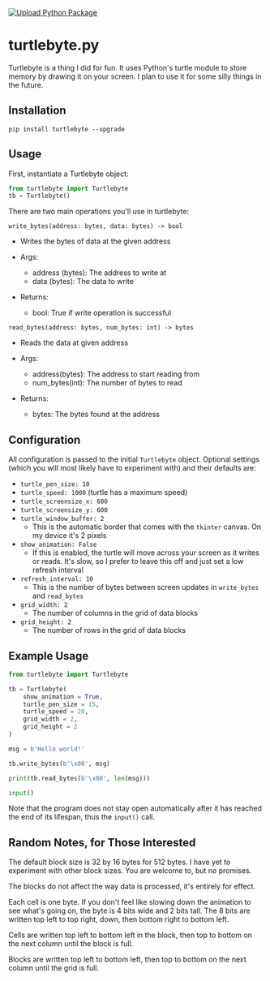 [![Upload Python Package](https://github.com/isaac1000000/turtlebyte/actions/workflows/python-publish.yml/badge.svg)](https://github.com/isaac1000000/turtlebyte/actions/workflows/python-publish.yml)
# turtlebyte.py

Turtlebyte is a thing I did for fun. It uses Python's turtle module to store memory by drawing it on your screen. I plan to use it for some silly things in the future.

## Installation

`pip install turtlebyte --upgrade`

## Usage

First, instantiate a Turtlebyte object:

``` Python
from turtlebyte import Turtlebyte
tb = Turtlebyte()
```

There are two main operations you'll use in turtlebyte:

`write_bytes(address: bytes, data: bytes) -> bool`

- Writes the bytes of data at the given address

- Args:
    - address (bytes): The address to write at
    - data (bytes): The data to write
- Returns: 
    - bool: True if write operation is successful 

`read_bytes(address: bytes, num_bytes: int) -> bytes`
    
- Reads the data at given address

- Args:
    - address(bytes): The address to start reading from
    - num_bytes(int): The number of bytes to read
- Returns:
    - bytes: The bytes found at the address

## Configuration

All configuration is passed to the initial `Turtlebyte` object. Optional settings (which you will most likely have to experiment with) and their defaults are:

- `turtle_pen_size: 10`
- `turtle_speed: 1000` (turtle has a maximum speed)
- `turtle_screensize_x: 600`
- `turtle_screensize_y: 600`
- `turtle_window_buffer: 2`
    - This is the automatic border that comes with the `tkinter` canvas. On my device it's 2 pixels
- `show_animation: False`
    - If this is enabled, the turtle will move across your screen as it writes or reads. It's slow, so I prefer to leave this off and just set a low refresh interval
- `refresh_interval: 10`
    - This is the number of bytes between screen updates in `write_bytes` and `read_bytes`
- `grid_width: 2`
    - The number of columns in the grid of data blocks
- `grid_height: 2`
    - The number of rows in the grid of data blocks


## Example Usage

``` Python
from turtlebyte import Turtlebyte

tb = Turtlebyte(
    show_animation = True,
    turtle_pen_size = 15,
    turtle_speed = 20,
    grid_width = 2,
    grid_height = 2
)

msg = b'Hello world!'

tb.write_bytes(b'\x00', msg)

print(tb.read_bytes(b'\x00', len(msg)))

input()
```

Note that the program does not stay open automatically after it has reached the end of its lifespan, thus the `input()` call.

## Random Notes, for Those Interested

The default block size is 32 by 16 bytes for 512 bytes.  I have yet to experiment with other block sizes. You are welcome to, but no promises.

The blocks do not affect the way data is processed, it's entirely for effect.

Each cell is one byte. If you don't feel like slowing down the animation to see what's going on, the byte is 4 bits wide and 2 bits tall. The 8 bits are written top left to top right, down, then bottom right to bottom left.

Cells are written top left to bottom left in the block, then top to bottom on the next column until the block is full.

Blocks are written top left to bottom left, then top to bottom on the next column until the grid is full.